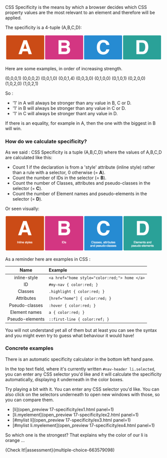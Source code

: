 CSS Specificity is the means by which a browser decides which CSS property values are the most relevant to an element and therefore will be applied.

The specificity is a 4-tuple (A,B,C,D):

![](.guides/img/illu19.png)

Here are some examples, in order of increasing strength.

(0,0,0,1)
(0,0,0,2)
(0,0,1,0)
(0,0,1,4)
(0,0,3,0)
(0,1,0,0)
(0,1,0,1)
(0,2,0,0)
(1,0,2,0)
(1,0,2,1)

So :
- '1' in A will always be stronger than any value in B, C or D.
- '1' in B will always be stronger than any value in C or D.
- '1' in C will always be stronger thant any value in D.

If there is an equality, for example in A, then the one with the biggest in B will win.

### How do we calculate specificity?

As we said : CSS Specificity is a tuple (A,B,C,D) where the values of A,B,C,D are calculated like this:

* Count 1 if the declaration is from a 'style' attribute (inline style) rather than a rule with a selector, 0 otherwise (= **A**).
* Count the number of IDs in the selector (= **B**).
* Count the number of Classes, attributes and pseudo-classes in the selector (= **C**).
* Count the number of Element names and pseudo-elements in the selector (= **D**).

Or seen visually:

![](.guides/img/illu24.png)

As a reminder here are examples in CSS :




| Name  | Example |
| :-: | :- |
| inline-style | `<a href="home style="color:red;"> home </a>` |
| ID |  `#my-nav { color:red; }`  |
| Classes |  `.highlight { color:red; }`  |
| Attributes | `[href="home"] { color:red; }`  |
| Pseudo-classes | `:hover { color:red; }`  |
| Element names | `a { color:red; }`  |
| Pseudo-elements | `::first-line { color:ref; }`  |


You will not understand yet all of them but at least you can see the syntax and you might even try to guess what behaviour it would have!


### Concrete examples

There is an automatic specificity calculator in the bottom left hand pane.

In the top text field, where it's currently written `#nav-header li.selected`, you can enter any CSS selector you'd like and it will calculate the specificity automatically, displaying it underneath in the color boxes.

Try playing a bit with it. You can enter any CSS selector you'd like. You can also click on the selectors underneath to open new windows with those, so you can compare them.

- [li](open_preview 17-specificity/ex1.html panel=1)
- [li.myelement](open_preview 17-specificity/ex2.html panel=1)
- [#mylist li](open_preview 17-specificity/ex3.html panel=1)
- [#mylist li.myelement](open_preview 17-specificity/ex4.html panel=1)


So which one is the strongest? That explains why the color of our li is orange ...

{Check It!|assessment}(multiple-choice-663579098)